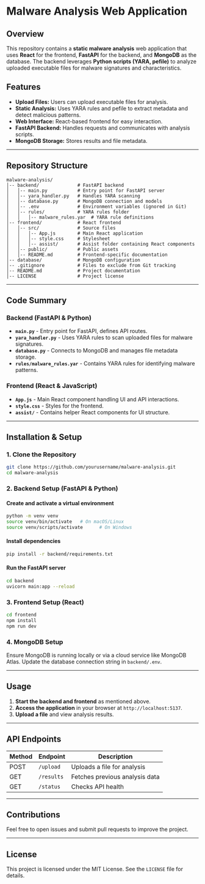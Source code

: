# Malware Analysis Web Application

## Overview

This repository contains a **static malware analysis** web application that uses **React** for the frontend, **FastAPI** for the backend, and **MongoDB** as the database. The backend leverages **Python scripts (YARA, pefile)** to analyze uploaded executable files for malware signatures and characteristics.

## Features

- **Upload Files:** Users can upload executable files for analysis.
- **Static Analysis:** Uses YARA rules and pefile to extract metadata and detect malicious patterns.
- **Web Interface:** React-based frontend for easy interaction.
- **FastAPI Backend:** Handles requests and communicates with analysis scripts.
- **MongoDB Storage:** Stores results and file metadata.

---

## Repository Structure

```
malware-analysis/
│-- backend/              # FastAPI backend
│   │-- main.py           # Entry point for FastAPI server
│   │-- yara_handler.py   # Handles YARA scanning
│   │-- database.py       # MongoDB connection and models
│   │-- .env              # Environment variables (ignored in Git)
│   │-- rules/            # YARA rules folder
│   │   │-- malware_rules.yar  # YARA rule definitions
│-- frontend/             # React frontend
│   │-- src/              # Source files
│   │   │-- App.js        # Main React application
│   │   │-- style.css     # Stylesheet
│   │   │-- assist/       # Assist folder containing React components
│   │-- public/           # Public assets
│   │-- README.md         # Frontend-specific documentation
│-- database/             # MongoDB configuration
│-- .gitignore            # Files to exclude from Git tracking
│-- README.md             # Project documentation
│-- LICENSE               # Project license
```

---

## Code Summary

### **Backend (FastAPI & Python)**

- **`main.py`** - Entry point for FastAPI, defines API routes.
- **`yara_handler.py`** - Uses YARA rules to scan uploaded files for malware signatures.
- **`database.py`** - Connects to MongoDB and manages file metadata storage.
- **`rules/malware_rules.yar`** - Contains YARA rules for identifying malware patterns.

### **Frontend (React & JavaScript)**

- **`App.js`** - Main React component handling UI and API interactions.
- **`style.css`** - Styles for the frontend.
- **`assist/`** - Contains helper React components for UI structure.

---

## Installation & Setup

### **1. Clone the Repository**

```sh
git clone https://github.com/yourusername/malware-analysis.git
cd malware-analysis
```

### **2. Backend Setup (FastAPI & Python)**

#### **Create and activate a virtual environment**

```sh
python -m venv venv
source venv/bin/activate   # On macOS/Linux
source venv/scripts/activate      # On Windows
```

#### **Install dependencies**

```sh
pip install -r backend/requirements.txt
```

#### **Run the FastAPI server**

```sh
cd backend
uvicorn main:app --reload
```

### **3. Frontend Setup (React)**

```sh
cd frontend
npm install
npm run dev
```

### **4. MongoDB Setup**

Ensure MongoDB is running locally or via a cloud service like MongoDB Atlas. Update the database connection string in `backend/.env`.

---

## Usage

1. **Start the backend and frontend** as mentioned above.
2. **Access the application** in your browser at `http://localhost:5137`.
3. **Upload a file** and view analysis results.

---

## API Endpoints

| Method | Endpoint   | Description                    |
| ------ | ---------- | ------------------------------ |
| POST   | `/upload`  | Uploads a file for analysis    |
| GET    | `/results` | Fetches previous analysis data |
| GET    | `/status`  | Checks API health              |

---

## Contributions

Feel free to open issues and submit pull requests to improve the project.

---

## License

This project is licensed under the MIT License. See the `LICENSE` file for details.
